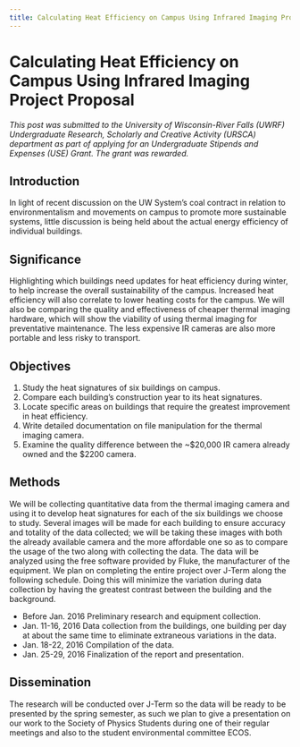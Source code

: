 ```yaml
---
title: Calculating Heat Efficiency on Campus Using Infrared Imaging Project Proposal
---
```


# Calculating Heat Efficiency on Campus Using Infrared Imaging Project Proposal

*This post was submitted to the University of Wisconsin-River Falls (UWRF)
Undergraduate Research, Scholarly and Creative Activity (URSCA) department as
part of applying for an Undergraduate Stipends and Expenses (USE) Grant. The
grant was rewarded.*

## Introduction

In light of recent discussion on the UW System’s coal contract in relation to
environmentalism and movements on campus to promote more sustainable systems,
little discussion is being held about the actual energy efficiency of individual
buildings.

## Significance

Highlighting which buildings need updates for heat efficiency during winter, to
help increase the overall sustainability of the campus. Increased heat
efficiency will also correlate to lower heating costs for the campus. We will
also be comparing the quality and effectiveness of cheaper thermal imaging
hardware, which will show the viability of using thermal imaging for
preventative maintenance. The less expensive IR cameras are also more portable
and less risky to transport.

## Objectives

1. Study the heat signatures of six buildings on campus.
2. Compare each building’s construction year to its heat signatures.
3. Locate specific areas on buildings that require the greatest improvement in
heat efficiency.
4. Write detailed documentation on file manipulation for the thermal imaging
camera.
5. Examine the quality difference between the ~\$20,000 IR camera already owned and the \$2200 camera.

## Methods

We will be collecting quantitative data from the thermal imaging camera and
using it to develop heat signatures for each of the six buildings we choose to
study. Several images will be made for each building to ensure accuracy and
totality of the data collected; we will be taking these images with both the
already available camera and the more affordable one so as to compare the usage
of the two along with collecting the data. The data will be analyzed using the
free software provided by Fluke, the manufacturer of the equipment. We plan on
completing the entire project over J-Term along the following schedule. Doing
this will minimize the variation during data collection by having the greatest
contrast between the building and the background.

- Before Jan. 2016 Preliminary research and equipment collection.
- Jan. 11-16, 2016 Data collection from the buildings, one building per day at
about the same time to eliminate extraneous variations in the data.
- Jan. 18-22, 2016 Compilation of the data.
- Jan. 25-29, 2016 Finalization of the report and presentation.

## Dissemination

The research will be conducted over J-Term so the data will be ready to be
presented by the spring semester, as such we plan to give a presentation on our
work to the Society of Physics Students during one of their regular meetings and
also to the student environmental committee ECOS.
